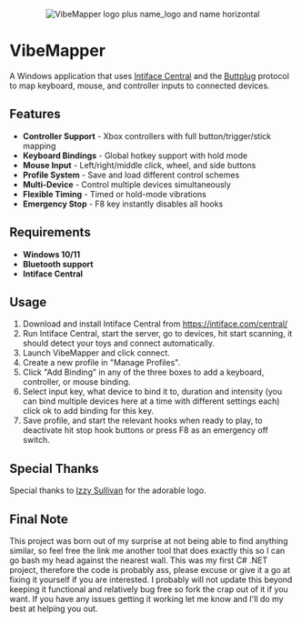 <div align="center">
  
![VibeMapper logo plus name_logo and name horizontal](https://github.com/user-attachments/assets/553d67a3-cce9-405a-88e5-7516aa052c9c)

</div>

# VibeMapper
A Windows application that uses [Intiface Central](https://intiface.com/central/) and the [Buttplug](https://buttplug.io/) protocol to map keyboard, mouse, and controller inputs to connected devices.


## Features

-  **Controller Support** - Xbox controllers with full button/trigger/stick mapping
-  **Keyboard Bindings** - Global hotkey support with hold mode
-  **Mouse Input** - Left/right/middle click, wheel, and side buttons
-  **Profile System** - Save and load different control schemes
-  **Multi-Device** - Control multiple devices simultaneously
-  **Flexible Timing** - Timed or hold-mode vibrations
-  **Emergency Stop** - F8 key instantly disables all hooks

## Requirements

- **Windows 10/11**
- **Bluetooth support**
- **Intiface Central**


## Usage

1. Download and install Intiface Central from https://intiface.com/central/
2. Run Intiface Central, start the server, go to devices, hit start scanning, it should detect your toys and connect automatically.
3. Launch VibeMapper and click connect.
4. Create a new profile in "Manage Profiles".
5. Click "Add Binding" in any of the three boxes to add a keyboard, controller, or mouse binding.
6. Select input key, what device to bind it to, duration and intensity (you can bind multiple devices here at a time with different settings each) click ok to add binding for this key.
7. Save profile, and start the relevant hooks when ready to play, to deactivate hit stop hook buttons or press F8 as an emergency off switch.


## Special Thanks
Special thanks to [Izzy Sullivan](https://www.instagram.com/izzy_sullivan_designs/) for the adorable logo.

## Final Note
This project was born out of my surprise at not being able to find anything similar, so feel free the link me another tool that does exactly this so I can go bash my head against the nearest wall. This was my first C# .NET project, therefore the code is probably ass, please excuse or give it a go at fixing it yourself if you are interested. I probably will not update this beyond keeping it functional and relatively bug free so fork the crap out of it if you want. If you have any issues getting it working let me know and I'll do my best at helping you out.
